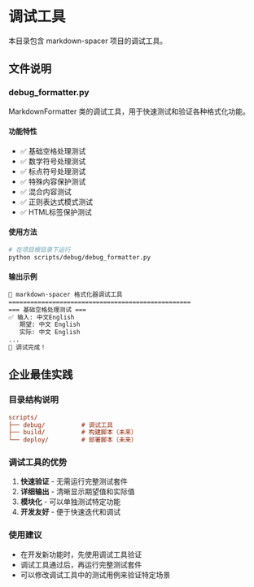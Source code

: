 # 调试工具

本目录包含 markdown-spacer 项目的调试工具。

## 文件说明

### debug_formatter.py

MarkdownFormatter 类的调试工具，用于快速测试和验证各种格式化功能。

#### 功能特性

- ✅ 基础空格处理测试
- ✅ 数学符号处理测试  
- ✅ 标点符号处理测试
- ✅ 特殊内容保护测试
- ✅ 混合内容测试
- ✅ 正则表达式模式测试
- ✅ HTML标签保护测试

#### 使用方法

```bash
# 在项目根目录下运行
python scripts/debug/debug_formatter.py
```

#### 输出示例

```bash
🚀 markdown-spacer 格式化器调试工具
==================================================
=== 基础空格处理测试 ===
✅ 输入: 中文English
   期望: 中文 English
   实际: 中文 English
...
🎉 调试完成！
```

## 企业最佳实践

### 目录结构说明

```ini
scripts/
├── debug/          # 调试工具
├── build/          # 构建脚本（未来）
└── deploy/         # 部署脚本（未来）
```

### 调试工具的优势

1. **快速验证** - 无需运行完整测试套件
2. **详细输出** - 清晰显示期望值和实际值
3. **模块化** - 可以单独测试特定功能
4. **开发友好** - 便于快速迭代和调试

### 使用建议

- 在开发新功能时，先使用调试工具验证
- 调试工具通过后，再运行完整测试套件
- 可以修改调试工具中的测试用例来验证特定场景
